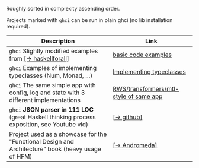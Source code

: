 Roughly sorted in complexity ascending order.

Projects marked with `ghci` can be run in plain ghci (no lib installation required).

|Description|Link|
|---|---|
| `ghci` Slightly modified examples from [[→ haskellforall]](https://www.haskellforall.com/2015/10/basic-haskell-examples.html) | [basic code examples](https://github.com/rmnavr/hs_study/blob/main/demo_code/basic) |
| `ghci` Examples of implementing typeclasses (Num, Monad, ...) | [Implementing typeclasses](https://github.com/rmnavr/hs_study/blob/main/demo_code/instantiating) |
| `ghci` The same simple app with config, log and state with 3 different implementations | [RWS/transformers/mtl-style of same app](https://github.com/rmnavr/hs_study/blob/main/demo_code/rws) |
| `ghci` **JSON parser in 111 LOC** (great Haskell thinking process exposition, see Youtube vid) | [[→ github]](https://github.com/tsoding/haskell-json) |
| Project used as a showcase for the "Functional Design and Architecture" book (heavy usage of HFM) | [[→ Andromeda]](https://github.com/graninas/Andromeda) |

